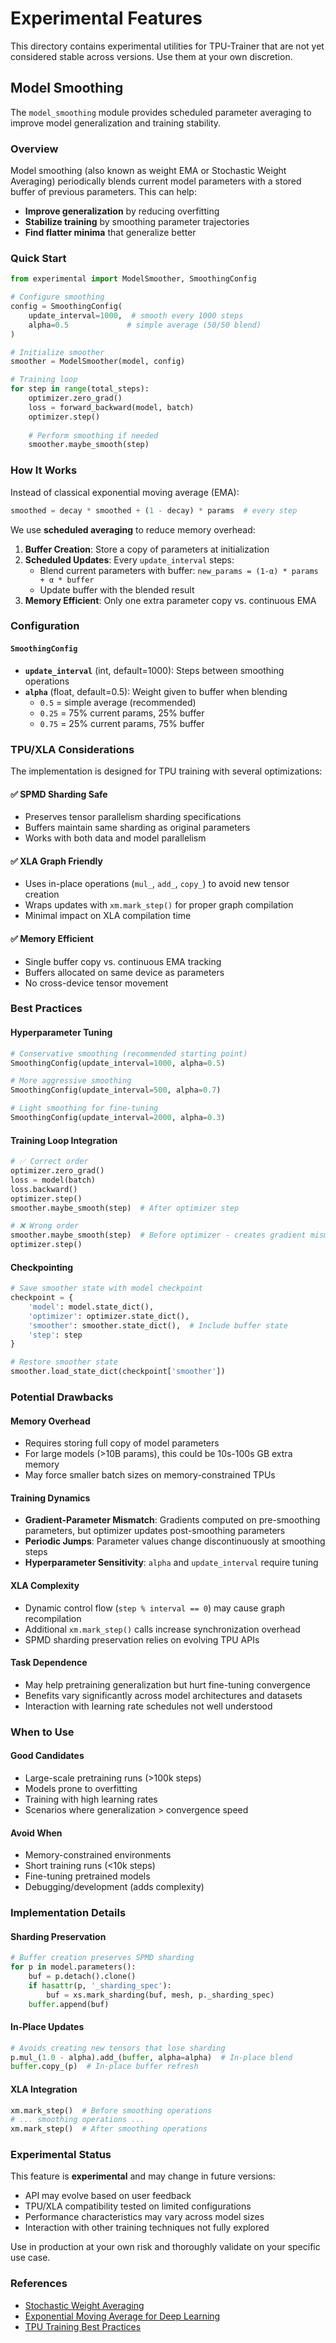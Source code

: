# Experimental Features

This directory contains experimental utilities for TPU-Trainer that are not yet considered stable across versions. Use them at your own discretion.

## Model Smoothing

The `model_smoothing` module provides scheduled parameter averaging to improve model generalization and training stability.

### Overview

Model smoothing (also known as weight EMA or Stochastic Weight Averaging) periodically blends current model parameters with a stored buffer of previous parameters. This can help:

- **Improve generalization** by reducing overfitting
- **Stabilize training** by smoothing parameter trajectories  
- **Find flatter minima** that generalize better

### Quick Start

```python
from experimental import ModelSmoother, SmoothingConfig

# Configure smoothing
config = SmoothingConfig(
    update_interval=1000,  # smooth every 1000 steps
    alpha=0.5             # simple average (50/50 blend)
)

# Initialize smoother
smoother = ModelSmoother(model, config)

# Training loop
for step in range(total_steps):
    optimizer.zero_grad()
    loss = forward_backward(model, batch)
    optimizer.step()
    
    # Perform smoothing if needed
    smoother.maybe_smooth(step)
```

### How It Works

Instead of classical exponential moving average (EMA):
```python
smoothed = decay * smoothed + (1 - decay) * params  # every step
```

We use **scheduled averaging** to reduce memory overhead:

1. **Buffer Creation**: Store a copy of parameters at initialization
2. **Scheduled Updates**: Every `update_interval` steps:
   - Blend current parameters with buffer: `new_params = (1-α) * params + α * buffer`
   - Update buffer with the blended result
3. **Memory Efficient**: Only one extra parameter copy vs. continuous EMA

### Configuration

#### `SmoothingConfig`

- **`update_interval`** (int, default=1000): Steps between smoothing operations
- **`alpha`** (float, default=0.5): Weight given to buffer when blending
  - `0.5` = simple average (recommended)
  - `0.25` = 75% current params, 25% buffer
  - `0.75` = 25% current params, 75% buffer

### TPU/XLA Considerations

The implementation is designed for TPU training with several optimizations:

#### ✅ **SPMD Sharding Safe**
- Preserves tensor parallelism sharding specifications
- Buffers maintain same sharding as original parameters
- Works with both data and model parallelism

#### ✅ **XLA Graph Friendly**
- Uses in-place operations (`mul_`, `add_`, `copy_`) to avoid new tensor creation
- Wraps updates with `xm.mark_step()` for proper graph compilation
- Minimal impact on XLA compilation time

#### ✅ **Memory Efficient**
- Single buffer copy vs. continuous EMA tracking
- Buffers allocated on same device as parameters
- No cross-device tensor movement

### Best Practices

#### **Hyperparameter Tuning**

```python
# Conservative smoothing (recommended starting point)
SmoothingConfig(update_interval=1000, alpha=0.5)

# More aggressive smoothing
SmoothingConfig(update_interval=500, alpha=0.7)

# Light smoothing for fine-tuning
SmoothingConfig(update_interval=2000, alpha=0.3)
```

#### **Training Loop Integration**

```python
# ✅ Correct order
optimizer.zero_grad()
loss = model(batch)
loss.backward()
optimizer.step()
smoother.maybe_smooth(step)  # After optimizer step

# ❌ Wrong order  
smoother.maybe_smooth(step)  # Before optimizer - creates gradient mismatch
optimizer.step()
```

#### **Checkpointing**

```python
# Save smoother state with model checkpoint
checkpoint = {
    'model': model.state_dict(),
    'optimizer': optimizer.state_dict(),
    'smoother': smoother.state_dict(),  # Include buffer state
    'step': step
}

# Restore smoother state
smoother.load_state_dict(checkpoint['smoother'])
```

### Potential Drawbacks

#### **Memory Overhead**
- Requires storing full copy of model parameters
- For large models (>10B params), this could be 10s-100s GB extra memory
- May force smaller batch sizes on memory-constrained TPUs

#### **Training Dynamics**
- **Gradient-Parameter Mismatch**: Gradients computed on pre-smoothing parameters, but optimizer updates post-smoothing parameters
- **Periodic Jumps**: Parameter values change discontinuously at smoothing steps
- **Hyperparameter Sensitivity**: `alpha` and `update_interval` require tuning

#### **XLA Complexity**
- Dynamic control flow (`step % interval == 0`) may cause graph recompilation
- Additional `xm.mark_step()` calls increase synchronization overhead
- SPMD sharding preservation relies on evolving TPU APIs

#### **Task Dependence**
- May help pretraining generalization but hurt fine-tuning convergence
- Benefits vary significantly across model architectures and datasets
- Interaction with learning rate schedules not well understood

### When to Use

#### **Good Candidates**
- Large-scale pretraining runs (>100k steps)
- Models prone to overfitting
- Training with high learning rates
- Scenarios where generalization > convergence speed

#### **Avoid When**
- Memory-constrained environments
- Short training runs (<10k steps)
- Fine-tuning pretrained models
- Debugging/development (adds complexity)

### Implementation Details

#### **Sharding Preservation**
```python
# Buffer creation preserves SPMD sharding
for p in model.parameters():
    buf = p.detach().clone()
    if hasattr(p, '_sharding_spec'):
        buf = xs.mark_sharding(buf, mesh, p._sharding_spec)
    buffer.append(buf)
```

#### **In-Place Updates**
```python
# Avoids creating new tensors that lose sharding
p.mul_(1.0 - alpha).add_(buffer, alpha=alpha)  # In-place blend
buffer.copy_(p)  # In-place buffer refresh
```

#### **XLA Integration**
```python
xm.mark_step()  # Before smoothing operations
# ... smoothing operations ...
xm.mark_step()  # After smoothing operations
```

### Experimental Status

This feature is **experimental** and may change in future versions:

- API may evolve based on user feedback
- TPU/XLA compatibility tested on limited configurations
- Performance characteristics may vary across model sizes
- Interaction with other training techniques not fully explored

Use in production at your own risk and thoroughly validate on your specific use case.

### References

- [Stochastic Weight Averaging](https://arxiv.org/abs/1803.05407)
- [Exponential Moving Average for Deep Learning](https://www.tensorflow.org/api_docs/python/tf/train/ExponentialMovingAverage)
- [TPU Training Best Practices](https://cloud.google.com/tpu/docs/training-best-practices)